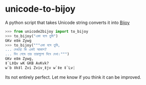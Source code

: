 
# unicode-to-bijoy
A python script that takes Unicode string converts it into [Bijoy](https://en.wikipedia.org/wiki/Bengali_input_methods#Bijoy)
```py
>>> from unicode2bijoy import to_bijoy
>>> to_bijoy("একা বসে তুমি")
GKv e‡m Zywg
>>> to_bijoy("""একা বসে তুমি,
... দেখছো কি একই আকাশ?
... দিন শেষে তার তারাগুলো দিবে দেখা।""")
GKv e‡m Zywg,
‡`L‡Qv wK GKB AvKvk?
w`b ‡k‡l Zvi Zviv¸‡jv w`‡e ‡`Lv|
```
Its not entirely perfect. Let me know if you think it can be improved.

